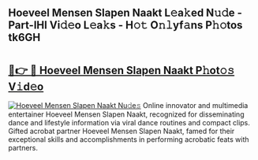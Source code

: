 ## Hoeveel Mensen Slapen Naakt L𝚎a𝚔ed N𝚞𝚍e - Part-lHl Vi𝚍𝚎o L𝚎a𝚔s - H𝚘𝚝 O𝚗𝚕yf𝚊ns P𝚑𝚘tos tk6GH

# <h2><a href="http://kfbsdh3.oniu.top/?m=Hoeveel+Mensen+Slapen+Naakt">🔗👉 🔴 Hoeveel Mensen Slapen Naakt P𝚑ot𝚘𝚜 V𝚒d𝚎o</a></h2>

[![Hoeveel Mensen Slapen Naakt Nu𝚍e𝚜](https://i.imgur.com/0qMVB7G.gif)](http://kfbsdh3.oniu.top/?m=Hoeveel+Mensen+Slapen+Naakt)
Online innovator and multimedia entertainer Hoeveel Mensen Slapen Naakt, recognized for disseminating dance and lifestyle information via viral dance routines and compact clips. Gifted acrobat partner Hoeveel Mensen Slapen Naakt, famed for their exceptional skills and accomplishments in performing acrobatic feats with partners.  
